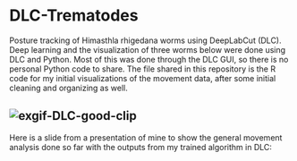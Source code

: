 # DLC-Trematodes
Posture tracking of Himasthla rhigedana worms using DeepLabCut (DLC). Deep learning and the visualization of three worms below were done using DLC and Python. Most of this was done through the DLC GUI, so there is no personal Python code to share. The file shared in this repository is the R code for my initial visualizations of the movement data, after some initial cleaning and organizing as well. 

![exgif-DLC-good-clip](https://user-images.githubusercontent.com/15988774/187104924-b8f2c25f-422c-4617-9067-1c42e431bffa.gif)
---
Here is a slide from a presentation of mine to show the general movement analysis done so far with the outputs from my trained algorithm in DLC:

